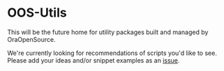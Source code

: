 # OOS-Utils

This will be the future home for utility packages built and managed by OraOpenSource.

We're currently looking for recommendations of scripts you'd like to see. Please add your ideas and/or snippet examples as an [issue](https://github.com/OraOpenSource/oos-utils/issues).

